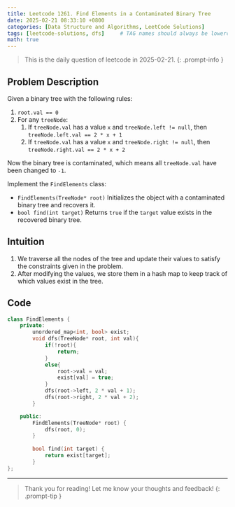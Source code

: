 ```yaml
---
title: Leetcode 1261. Find Elements in a Contaminated Binary Tree 
date: 2025-02-21 08:33:10 +0800
categories: [Data Structure and Algorithms, LeetCode Solutions]  
tags: [leetcode-solutions, dfs]     # TAG names should always be lowercase 
math: true
---
```


> This is the daily question of leetcode in 2025-02-21. 
{: .prompt-info }

## Problem Description

Given a binary tree with the following rules:

1. `root.val == 0`
2. For any `treeNode`:
   1. If `treeNode.val` has a value `x` and `treeNode.left != null`, then `treeNode.left.val == 2 * x + 1`
   2. If `treeNode.val` has a value `x` and `treeNode.right != null`, then `treeNode.right.val == 2 * x + 2`

Now the binary tree is contaminated, which means all `treeNode.val` have been changed to `-1`.

Implement the `FindElements` class:

- `FindElements(TreeNode* root)` Initializes the object with a contaminated binary tree and recovers it.
- `bool find(int target)` Returns `true` if the `target` value exists in the recovered binary tree.



## Intuition

1. We traverse all the nodes of the tree and update their values to satisfy the constraints given in the problem.
2. After modifying the values, we store them in a hash map to keep track of which values exist in the tree.



## Code

```c++
class FindElements {
    private:
        unordered_map<int, bool> exist;
        void dfs(TreeNode* root, int val){
            if(!root){
                return;
            }
            else{
                root->val = val;
                exist[val] = true;
            }
            dfs(root->left, 2 * val + 1);
            dfs(root->right, 2 * val + 2);
        }

    public:
        FindElements(TreeNode* root) {
            dfs(root, 0);
        }
        
        bool find(int target) {
            return exist[target];
        }
};
```

---

> Thank you for reading! Let me know your thoughts and feedback!
{: .prompt-tip }
